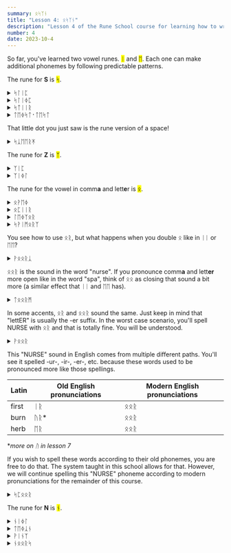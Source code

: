```yaml
---
summary: ᛟᛋᛉᚾ
title: "Lesson 4: ᛟᛋᛉᚾ"
description: "Lesson 4 of the Rune School course for learning how to write Modern English with the Anglo-Saxon futhorc"
number: 4
date: 2023-10-4
---
```


So far, you've learned two vowel runes. <mark>ᛁ</mark> and <mark>ᛖ</mark>. Each one can make additional phonemes by following predictable patterns.

The rune for <strong>S</strong> is <mark>ᛋ</mark>.

<details>
    <summary>ᛋᛚᛁᛈ</summary>
    <p>slip</p>
</details>

<details>
    <summary>ᛋᛚᛁᛄᛈ</summary>
    <p>sleep</p>
</details>

<details>
    <summary>ᛋᛏᛁᛁᚱ</summary>
    <p>steer</p>
</details>

<details>
    <summary>ᛏᛖᛄᛋᛏ᛫​ᛏᛖᛋᛏ</summary>
    <p>taste test</p>
</details>

That little dot you just saw is the rune version of a space!

<details>
    <summary>ᛋᛣᛖᛖᚱᛡ</summary>
    <p>scary</p>
</details>

The rune for <strong>Z</strong> is <mark>ᛉ</mark>.

<details>
    <summary>ᛉᛁᛈ</summary>
    <p>zip</p>
</details>

<details>
    <summary>ᛉᛁᛄᛚ</summary>
    <p>zeal</p>
</details>

The rune for the vowel in comm<strong>a</strong> and lett<strong>e</strong>r is <mark>ᛟ</mark>.

<details>
    <summary>ᛟᚹᛖᛄ</summary>
    <p>away</p>
</details>

<details>
    <summary>ᛟᛈᛁᛁᚱ</summary>
    <p>appear</p>
</details>

<details>
    <summary>ᛚᛖᛄᛉᛟᚱ</summary>
    <p>laser</p>
</details>

<details>
    <summary>ᛋᚹᛁᛗᛟᚱᛉ</summary>
    <p>swimmers</p>
</details>

You see how to use ᛟᚱ, but what happens when you double ᛟ like in ᛁᛁ or ᛖᛖ?

<details>
    <summary>ᚹᛟᛟᚱᛣ</summary>
    <p>work</p>
</details>

ᛟᛟᚱ is the sound in the word "nurse". If you pronounce comm<strong>a</strong> and lett<strong>er</strong> more open like in the word "spa", think of ᛟᛟ as closing that sound a bit more (a similar effect that ᛁᛁ and ᛖᛖ has).

<details>
    <summary>ᛏᛟᛟᚱᛗ</summary>
    <p>term</p>
</details>

In some accents, ᛟᚱ and ᛟᛟᚱ sound the same. Just keep in mind that "lettER" is usually the -er suffix. In the worst case scenario, you'll spell NURSE with ᛟᚱ and that is totally fine. You will be understood.

<details>
    <summary>ᚹᛟᛟᚱ</summary>
    <p>were</p>
</details>


This "NURSE" sound in English comes from multiple different paths. You'll see it spelled -ur-, -ir-, -er-, etc. because these words used to be pronounced more like those spellings. 

| Latin | Old English pronunciations | Modern English pronunciations |
| --- | --- | --- |
| first | ᛁᚱ | ᛟᛟᚱ |
| burn | ᚢᚱ* | ᛟᛟᚱ |
| herb | ᛖᚱ | ᛟᛟᚱ |

**more on ᚢ in lesson 7*

If you wish to spell these words according to their old phonemes, you are free to do that. The system taught in this school allows for that. However, we will continue spelling this "NURSE" phoneme according to modern pronunciations for the remainder of this course.

<details>
    <summary>ᛋᛈᛟᛟᚱ</summary>
    <p>spur</p>
</details>


The rune for <strong>N</strong> is <mark>ᚾ</mark>.

<details>
    <summary>ᚾᛁᛄᛚ</summary>
    <p>kneel / Neal</p>
</details>

<details>
    <summary>ᛏᛖᛄᛣᚾ</summary>
    <p>taken</p>
</details>

<details>
    <summary>ᚹᛁᚾᛉ</summary>
    <p>wins</p>
</details>

<details>
    <summary>ᚾᛟᛟᚱᛋ</summary>
    <p>nurse</p>
</details>
